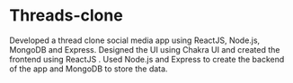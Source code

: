 # Threads-clone
Developed a thread clone social media app using ReactJS, Node.js, MongoDB and Express. Designed the UI using Chakra UI and created the frontend using ReactJS . Used Node.js and Express to create the backend of the app and MongoDB to store the data.
